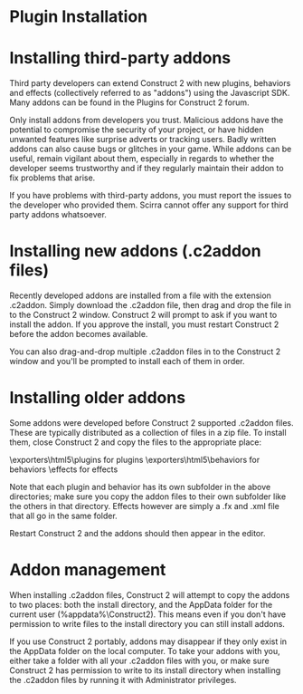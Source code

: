 Plugin Installation
===================

Installing third-party addons
=============================
Third party developers can extend Construct 2 with new plugins, behaviors and effects (collectively referred to as "addons") using the Javascript SDK. Many addons can be found in the Plugins for Construct 2 forum.

Only install addons from developers you trust. Malicious addons have the potential to compromise the security of your project, or have hidden unwanted features like surprise adverts or tracking users. Badly written addons can also cause bugs or glitches in your game. While addons can be useful, remain vigilant about them, especially in regards to whether the developer seems trustworthy and if they regularly maintain their addon to fix problems that arise.

If you have problems with third-party addons, you must report the issues to the developer who provided them. Scirra cannot offer any support for third party addons whatsoever.

Installing new addons (.c2addon files)
======================================
Recently developed addons are installed from a file with the extension .c2addon. Simply download the .c2addon file, then drag and drop the file in to the Construct 2 window. Construct 2 will prompt to ask if you want to install the addon. If you approve the install, you must restart Construct 2 before the addon becomes available.

You can also drag-and-drop multiple .c2addon files in to the Construct 2 window and you'll be prompted to install each of them in order.

Installing older addons
=======================
Some addons were developed before Construct 2 supported .c2addon files. These are typically distributed as a collection of files in a zip file. To install them, close Construct 2 and copy the files to the appropriate place:

<install path>\exporters\html5\plugins for plugins
<install path>\exporters\html5\behaviors for behaviors
<install path>\effects for effects

Note that each plugin and behavior has its own subfolder in the above directories; make sure you copy the addon files to their own subfolder like the others in that directory. Effects however are simply a .fx and .xml file that all go in the same folder.

Restart Construct 2 and the addons should then appear in the editor.

Addon management
================
When installing .c2addon files, Construct 2 will attempt to copy the addons to two places: both the install directory, and the AppData folder for the current user (%appdata%\Construct2). This means even if you don't have permission to write files to the install directory you can still install addons.

If you use Construct 2 portably, addons may disappear if they only exist in the AppData folder on the local computer. To take your addons with you, either take a folder with all your .c2addon files with you, or make sure Construct 2 has permission to write to its install directory when installing the .c2addon files by running it with Administrator privileges.